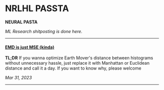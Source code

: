 # **NRLHL PASSTA**

**NEURAL PASTA**

*ML Research shitposting is done here.*

-----------------------------------

#### [EMD is just MSE (kinda)](emd_study_pt1/main)

**TL;DR** If you wanna optimize Earth Mover's distance between histograms without unnecessary hassle, just replace it with Manhattan or Euclidean distance and call it a day. If you want to know why, please welcome

*Mar 31, 2023*

-----------------------------------

